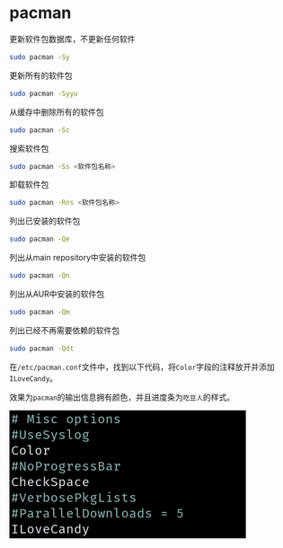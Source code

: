 # pacman

更新软件包数据库，不更新任何软件

```sh
sudo pacman -Sy
```

更新所有的软件包

```sh
sudo pacman -Syyu
```

从缓存中删除所有的软件包

```sh
sudo pacman -Sc
```

搜索软件包

```sh
sudo pacman -Ss <软件包名称>
```

卸载软件包

```sh
sudo pacman -Rns <软件包名称>
```

列出已安装的软件包

```sh
sudo pacman -Qe
```

列出从main repository中安装的软件包

```sh
sudo pacman -Qn
```

列出从AUR中安装的软件包

```sh
sudo pacman -Qm
```

列出已经不再需要依赖的软件包

```sh
sudo pacman -Qdt
```

在`/etc/pacman.conf`文件中，找到以下代码，将`Color`字段的注释放开并添加`ILoveCandy`。

效果为`pacman`的输出信息拥有颜色，并且进度条为`吃豆人`的样式。

![pacman](./images/pacman.png)
